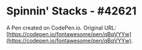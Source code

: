 # Spinnin' Stacks - #42621

A Pen created on CodePen.io. Original URL: [https://codepen.io/fontawesome/pen/qBqVYYw](https://codepen.io/fontawesome/pen/qBqVYYw).

